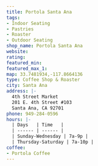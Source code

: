 ```yaml
---
title: Portola Santa Ana
tags:
- Indoor Seating
- Pastries
- Roaster
- Outdoor Seating
shop_name: Portola Santa Ana
website: 
rating: 
featured_min: 
featured_max_1: 
map: 33.7481934,-117.8664136
type: Coffee Shop & Roaster
city: Santa Ana
address: |-
  4th Street Market
  201 E. 4th Street #103
  Santa Ana, CA 92701
phone: 949-284-0596
hours: |-
  | Days   | Time   |
  | ------ | ------ |
  | Sunday-Wednesday | 7a-9p |
  | Thursday-Saturday | 7a-10p |
coffee:
- Portola Coffee
---
```


